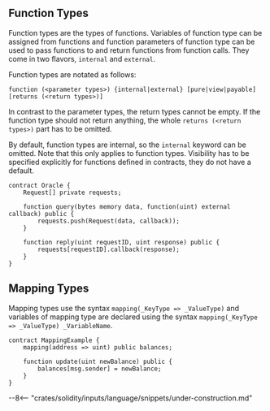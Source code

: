## Function Types

Function types are the types of functions. Variables of function type
can be assigned from functions and function parameters of function type
can be used to pass functions to and return functions from function
calls. They come in two flavors, `internal` and `external`.

Function types are notated as follows:

```solidity
function (<parameter types>) {internal|external} [pure|view|payable] [returns (<return types>)]
```

In contrast to the parameter types, the return types cannot be empty.
If the function type should not return anything, the whole
`returns (<return types>)` part has to be omitted.

By default, function types are internal, so the `internal` keyword can
be omitted. Note that this only applies to function types. Visibility
has to be specified explicitly for functions defined in contracts, they
do not have a default.

```solidity
contract Oracle {
    Request[] private requests;

    function query(bytes memory data, function(uint) external callback) public {
        requests.push(Request(data, callback));
    }

    function reply(uint requestID, uint response) public {
        requests[requestID].callback(response);
    }
}
```

## Mapping Types

Mapping types use the syntax `mapping(_KeyType => _ValueType)` and
variables of mapping type are declared using the syntax
`mapping(_KeyType => _ValueType) _VariableName`.

```solidity
contract MappingExample {
    mapping(address => uint) public balances;

    function update(uint newBalance) public {
        balances[msg.sender] = newBalance;
    }
}
```

--8<-- "crates/solidity/inputs/language/snippets/under-construction.md"
